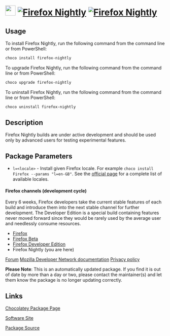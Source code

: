 ﻿# <img src="https://cdn.jsdelivr.net/gh/mkevenaar/chocolatey-packages@972436b98f0066a91d8f6899e42a6ccf06c7acbf/icons/firefox-nightly.png" width="32" height="32"/> [![Firefox Nightly](https://img.shields.io/chocolatey/v/firefox-nightly.svg?label=Firefox+Nightly)](https://community.chocolatey.org/packages/firefox-nightly) [![Firefox Nightly](https://img.shields.io/chocolatey/dt/firefox-nightly.svg)](https://community.chocolatey.org/packages/firefox-nightly)

## Usage

To install Firefox Nightly, run the following command from the command line or from PowerShell:

```powershell
choco install firefox-nightly
```

To upgrade Firefox Nightly, run the following command from the command line or from PowerShell:

```powershell
choco upgrade firefox-nightly
```

To uninstall Firefox Nightly, run the following command from the command line or from PowerShell:

```powershell
choco uninstall firefox-nightly
```

## Description

Firefox Nightly builds are under active development and should be used only by advanced users for testing experimental features.

## Package Parameters

- `l=<locale>` - Install given Firefox locale. For example `choco install Firefox --params "l=en-GB"`. See the [official page](https://releases.mozilla.org/pub/firefox/releases/latest/README.txt) for a complete list of available locales.

#### Firefox channels (development cycle)

Every 6 weeks, Firefox developers take the current stable features of each build and introduce them into the next stable channel for further development. The Developer Edition is a special build containing features never moved forward since they would be rarely used by the average user and needlessly consume resources.

- [Firefox](https://community.chocolatey.org/packages/firefox)
- [Firefox Beta](https://community.chocolatey.org/packages/firefox-beta)
- [Firefox Developer Edition](https://community.chocolatey.org/packages/firefox-dev)
- Firefox Nightly (you are here)

[Forum](http://forums.mozillazine.org/viewforum.php?f=23)
[Mozilla Developer Network documentation](https://developer.mozilla.org/en-US/docs/mozilla-central)
[Privacy policy](https://www.mozilla.org/en-US/privacy/firefox/)

**Please Note**: This is an automatically updated package. If you find it is
out of date by more than a day or two, please contact the maintainer(s) and
let them know the package is no longer updating correctly.


## Links

[Chocolatey Package Page](https://community.chocolatey.org/packages/firefox-nightly)

[Software Site](https://www.mozilla.org/firefox/nightly/)

[Package Source](https://github.com/mkevenaar/chocolatey-packages/tree/master/automatic/firefox-nightly)

